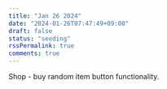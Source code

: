 ```yaml
---
title: "Jan 26 2024"
date: "2024-01-26T07:47:49+09:00"
draft: false
status: "seeding"
rssPermalink: true
comments: true
---
```


Shop - buy random item button functionality.